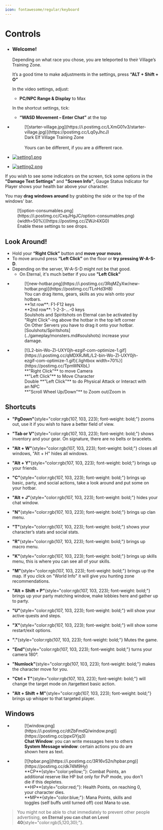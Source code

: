 ```yaml
---
icon: fontawesome/regular/keyboard
---
```


# Controls
<div class="grid cards" markdown>

- ### Welcome!

    Depending on what race you chose, you are teleported to their Village’s Training Zone. 

    It’s a good time to make adjustments in the settings, press **“ALT + Shift + O”**

    In the video settings, adjust:

    - __PC/NPC Range & Display__ to Max

    In the shortcut settings, tick:

    - __“WASD Movement – Enter Chat”__ at the top

- <figure span="markdown">
    [![starter-village.jpg](https://i.postimg.cc/LXmG01v3/starter-village.jpg)](https://postimg.cc/Lq0yJhcJ)
    <figcaption>Dark Elf Village Training Zone <br> <br> Yours can be different, if you are a different race.</figcaption>
    </figure>

- [![setting1.png](https://i.postimg.cc/s2NFNXQB/setting1.png)](https://postimg.cc/1gwYgyKP)

- [![setting2.png](https://i.postimg.cc/Qxk2rSKZ/setting2.png)](https://postimg.cc/F7zWyyxT)

</div>

If you wish to see some indicators on the screen, tick some options in the __"Damage Text Settings"__ and __"Screen Info"__, Gauge Status Indicator for Player shows your health bar above your character.

You may __drag windows around__ by grabbing the side or the top of the windows' bar.

<figure markdown>
[![option-consumables.png](https://i.postimg.cc/CxqJHgJC/option-consumables.png){width=50%}](https://postimg.cc/ZWJr4XG0)
<figcaption>Enable these settings to see drops.</figcaption>
</figure>

## Look Around!

- Hold your **“Right Click”** button and **move your mouse**.
- To move around press **“Left Click”** on the floor or **try pressing W-A-S-D**.
- Depending on the server, W-A-S-D might not be that good.
    - On Eternal, it's much better if you use **"Left Click"**

<div class="grid cards" markdown>

- <figure markdown>
    [![new-hotbar.png](https://i.postimg.cc/3RqMZyXw/new-hotbar.png)](https://postimg.cc/TLnHd3H8)
    <figcaption>You can drag items, gears, skills as you wish onto your hotbars. </figcaption>
    <figcaption>**1st row**: F1-F12 keys <br> **2nd row**: 1-2-3-...-0 keys</figcaption>
    <figcaption>Soulshots and Spiritshots on Eternal can be activated by "Right Click"-ing above the hotbar in the top left corner <br> On Other Servers you have to drag it onto your hotbar. [Soulshots/Spiritshots](../gameplay/monsters.md#soulshots) increase your damage.</figcaption>
    </figure>


- <figure markdown>
    [![L2-bin-Wo-Zl-UXY0jh-ezgif-com-optimize-1.gif](https://i.postimg.cc/qMDXRJML/L2-bin-Wo-Zl-UXY0jh-ezgif-com-optimize-1.gif){.lightbox width=70%}](https://postimg.cc/TpmWNXbL)
    <figcaption>**"Right Click"** to move Camera <br> **"Left Click"** to Move Character <br> </figcaption>
    <figcaption>Double **"Left Click"** to do Physical Attack or Interact with an NPC</figcaption>
    <figcaption>**"Scroll Wheel Up/Down"** to Zoom out/Zoom in </figcaption>
    </figure>

</div>

## Shortcuts

- **"PgDown"**{style="color:rgb(107, 103, 223); font-weight: bold;"} zooms out, use it if you wish to have a better field of view.

- **"Tab or V"**{style="color:rgb(107, 103, 223); font-weight: bold;"} shows inventory and your gear. On signature, there are no belts or bracelets.

- **"Alt + W"**{style="color:rgb(107, 103, 223); font-weight: bold;"} closes all windows, "Alt + H" hides all windows.

- **"Alt + Y"**{style="color:rgb(107, 103, 223); font-weight: bold;"} brings up your friends.

- **"C"**{style="color:rgb(107, 103, 223); font-weight: bold;"} brings up basic, party, and social actions, take a look around and put some on your hotbar.

- **"Alt + J"**{style="color:rgb(107, 103, 223); font-weight: bold;"} hides your chat window.

- **"N"**{style="color:rgb(107, 103, 223); font-weight: bold;"} brings up clan menu.

- **"T"**{style="color:rgb(107, 103, 223); font-weight: bold;"} shows your character’s stats and social stats.

- **"R"**{style="color:rgb(107, 103, 223); font-weight: bold;"} brings up macro menu.

- **"K"**{style="color:rgb(107, 103, 223); font-weight: bold;"} brings up skills menu, this is where you can see all of your skills.

- **"M"**{style="color:rgb(107, 103, 223); font-weight: bold;"} brings up the map. If you click on "World Info" it will give you hunting zone recommendations.

- **"Alt + Shift + P"**{style="color:rgb(107, 103, 223); font-weight: bold;"} brings up your party matching window, make lobbies here and gather up to party.

- **"U"**{style="color:rgb(107, 103, 223); font-weight: bold;"} will show your active quests and steps.

- **"X"**{style="color:rgb(107, 103, 223); font-weight: bold;"} will show some restart/exit options.

- **"."**{style="color:rgb(107, 103, 223); font-weight: bold;"} Mutes the game.

- **"End"**{style="color:rgb(107, 103, 223); font-weight: bold;"} turns your camera 180°.

- **"Numlock"**{style="color:rgb(107, 103, 223); font-weight: bold;"} makes the character move for you.

- **"Ctrl + T"**{style="color:rgb(107, 103, 223); font-weight: bold;"} will change the target mode on /targettext basic action.

- **"Alt + Shift + M"**{style="color:rgb(107, 103, 223); font-weight: bold;"} brings up whisper to that targeted player.

## Windows

<div class="grid cards" markdown>

- <figure markdown>
    [![window.png](https://i.postimg.cc/dtZbFmdQ/window.png)](https://postimg.cc/ppxGYjq3)
    <figcaption><strong>Chat Window</strong>: you can write messages here to others <br> 
    <strong>System Message window</strong>: certain actions you do are shown here as text.</figcaption>
- <figure markdown>
    [![hpbar.png](https://i.postimg.cc/3R16vS2n/hpbar.png)](https://postimg.cc/dk74M9Hy)
    <figcaption>**CP**{style="color:yellow;"}: Combat Points, an additional reserve like HP but only for PvP mode, you don't die if this depletes.</figcaption>
    <figcaption>**HP**{style="color:red;"}: Health Points, on reaching 0, your character dies.</figcaption>
    <figcaption>**MP**{style="color:blue;"}: Mana Points, skills and toggles (self buffs until turned off) cost Mana to use.</figcaption>
    </figure>
</figure>

</div>

> You might not be able to chat immediately to prevent other people advertising, **on Eternal you can chat on Level 40**{style="color:rgb(5,120,30);"}.   
